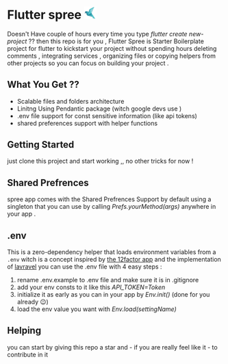 # Flutter spree <img src="android\app\src\main\res\mipmap-hdpi\ic_launcher.png" style="zoom:40%;" />
Doesn't Have couple of hours every time you type *flutter create new-project* ?? then this repo is for you ,
 Flutter Spree is Starter Boilerplate project for flutter to kickstart your project without spending hours deleting comments , integrating services , organizing files  or copying helpers from other projects so you can focus on building your project .

## What You Get ??

- Scalable files and folders architecture 
- Linitng Using Pendantic package (witch google devs use )
- .env file support for const sensitive information (like api tokens)
- shared preferences support with helper functions 



## Getting Started

just clone this project and start working ,, no other tricks for now ! 

## Shared Prefrences 

spree app comes with the Shared Prefrences Support by default using a singleton that you 
can use by calling *Prefs.yourMethod(args)* anywhere in your app .

## .env

This is a zero-dependency helper that loads environment variables from a `.env` 
witch is a concept inspired by [the 12factor app](https://12factor.net/config)  and the implementation of [lavravel](https://laravel.com/) 
you can use the .env file with 4 easy steps :

1. rename .env.example to .env file and make sure it is in .gitignore
2. add your env consts to it like this *API_TOKEN=Token* 
3. initialize it as early as you can in your app by *Env.init()* (done for you already 😉)
4. load the env value you want with *Env.load(settingName)*

## Helping

you can start by giving this repo a star  and - if you are really feel like it - to contribute in it 